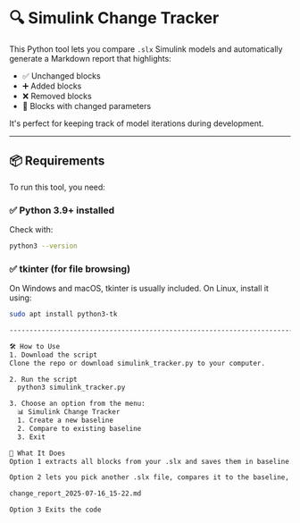 # 🔍 Simulink Change Tracker

This Python tool lets you compare `.slx` Simulink models and automatically generate a Markdown report that highlights:
- ✅ Unchanged blocks
- ➕ Added blocks
- ❌ Removed blocks
- 🔁 Blocks with changed parameters

It's perfect for keeping track of model iterations during development.

---

## 📦 Requirements

To run this tool, you need:

### ✅ Python 3.9+ installed

Check with:
```bash
python3 --version
```

### ✅ tkinter (for file browsing)

On Windows and macOS, tkinter is usually included.
On Linux, install it using:

```bash
sudo apt install python3-tk

---------------------------------------------------------------------------------------------------------------------

🛠️ How to Use
1. Download the script
Clone the repo or download simulink_tracker.py to your computer.

2. Run the script
  python3 simulink_tracker.py

3. Choose an option from the menu:
  📊 Simulink Change Tracker
  1. Create a new baseline
  2. Compare to existing baseline
  3. Exit

📁 What It Does
Option 1 extracts all blocks from your .slx and saves them in baseline.json.

Option 2 lets you pick another .slx file, compares it to the baseline, and writes a Markdown report like:

change_report_2025-07-16_15-22.md

Option 3 Exits the code


